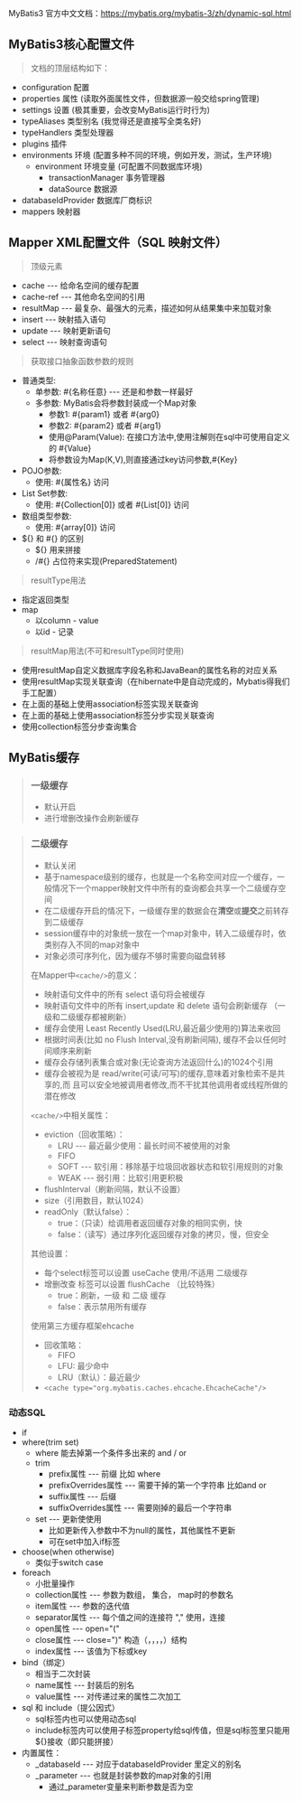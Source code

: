 MyBatis3 官方中文文档：<https://mybatis.org/mybatis-3/zh/dynamic-sql.html>

## MyBatis3核心配置文件  
>文档的顶层结构如下：
* configuration 配置
* properties 属性 (读取外面属性文件，但数据源一般交给spring管理)
* settings 设置 (极其重要，会改变MyBatis运行时行为)
* typeAliases 类型别名 (我觉得还是直接写全类名好)
* typeHandlers 类型处理器
* plugins 插件
* environments 环境 (配置多种不同的环境，例如开发，测试，生产环境)
    * environment 环境变量 (可配置不同数据库环境)
        * transactionManager 事务管理器
        * dataSource 数据源
* databaseIdProvider 数据库厂商标识
* mappers 映射器

## Mapper XML配置文件（SQL 映射文件）  
> 顶级元素
* cache --- 给命名空间的缓存配置
* cache-ref --- 其他命名空间的引用
* resultMap --- 最复杂、最强大的元素，描述如何从结果集中来加载对象
* insert --- 映射插入语句
* update --- 映射更新语句
* select --- 映射查询语句

> 获取接口抽象函数参数的规则
* 普通类型:
    * 单参数: #{名称任意} --- 还是和参数一样最好
    * 多参数: MyBatis会将参数封装成一个Map对象
        * 参数1: #{param1} 或者 #{arg0}
        * 参数2: #{param2} 或者 #{arg1}
        * 使用@Param(Value): 在接口方法中,使用注解则在sql中可使用自定义的 #{Value}
        * 将参数设为Map(K,V),则直接通过key访问参数,#{Key}
* POJO参数:
    * 使用: #{属性名} 访问
* List Set参数:
    * 使用: #{Collection[0]} 或者 #{List[0]} 访问
* 数组类型参数:
    * 使用: #{array[0]} 访问
* ${} 和 #{} 的区别
    * ${} 用来拼接
    * /#{} 占位符来实现(PreparedStatement)

>resultType用法
* 指定返回类型
* map
    * 以column - value
    * 以id - 记录
>resultMap用法(不可和resultType同时使用)
* 使用resultMap自定义数据库字段名称和JavaBean的属性名称的对应关系
* 使用resultMap实现关联查询（在hibernate中是自动完成的，Mybatis得我们手工配置）
* 在上面的基础上使用association标签实现关联查询
* 在上面的基础上使用association标签分步实现关联查询
* 使用collection标签分步查询集合

## MyBatis缓存
>### 一级缓存
>* 默认开启
>* 进行增删改操作会刷新缓存

>### 二级缓存
>* 默认关闭
>* 基于namespace级别的缓存，也就是一个名称空间对应一个缓存，一般情况下一个mapper映射文件中所有的查询都会共享一个二级缓存空间
>* 在二级缓存开启的情况下，一级缓存里的数据会在**清空**或**提交**之前转存到二级缓存
>* session缓存中的对象统一放在一个map对象中，转入二级缓存时，依类别存入不同的map对象中
>* 对象必须可序列化，因为缓存不够时需要向磁盘转移
>
>在Mapper中`<cache/>`的意义：
>* 映射语句文件中的所有 select 语句将会被缓存
>* 映射语句文件中的所有 insert,update 和 delete 语句会刷新缓存 （一级和二级缓存都被刷新）
>* 缓存会使用 Least Recently Used(LRU,最近最少使用的)算法来收回
>* 根据时间表(比如 no Flush Interval,没有刷新间隔), 缓存不会以任何时间顺序来刷新
>* 缓存会存储列表集合或对象(无论查询方法返回什么)的1024个引用
>* 缓存会被视为是 read/write(可读/可写)的缓存,意味着对象检索不是共享的,而 且可以安全地被调用者修改,而不干扰其他调用者或线程所做的潜在修改
>
>`<cache/>`中相关属性：
>* eviction（回收策略）：
>   * LRU --- 最近最少使用：最长时间不被使用的对象
>   * FIFO
>   * SOFT --- 软引用：移除基于垃圾回收器状态和软引用规则的对象
>   * WEAK --- 弱引用：比软引用更积极
>* flushInterval（刷新间隔，默认不设置）
>* size（引用数目，默认1024）
>* readOnly（默认false）：
>   * true：（只读）给调用者返回缓存对象的相同实例，快
>   * false：（读写）通过序列化返回缓存对象的拷贝，慢，但安全
>
>其他设置：
>* 每个select标签可以设置 useCache 使用/不适用 二级缓存
>* 增删改查 标签可以设置 flushCache （比较特殊）
>   * true：刷新，一级 和 二级 缓存
>   * false：表示禁用所有缓存
>
>使用第三方缓存框架ehcache
>* 回收策略：
>   * FIFO
>   * LFU: 最少命中
>   * LRU（默认）：最近最少
>* `<cache type="org.mybatis.caches.ehcache.EhcacheCache"/>`

### 动态SQL
* if
* where(trim set)
    * where 能去掉第一个条件多出来的 and / or
    * trim
        * prefix属性 --- 前缀  比如 where
        * prefixOverrides属性  --- 需要干掉的第一个字符串 比如and or
        * suffix属性 --- 后缀
        * suffixOverrides属性 --- 需要刚掉的最后一个字符串 
    * set --- 更新使使用
        * 比如更新传入参数中不为null的属性，其他属性不更新
        * 可在set中加入if标签
* choose(when otherwise)
    * 类似于switch case
* foreach
    * 小批量操作
    * collection属性 --- 参数为数组， 集合， map时的参数名
    * item属性 --- 参数的迭代值
    * separator属性 --- 每个值之间的连接符 "," 使用，连接
    * open属性 --- open="("
    * close属性 --- close=")" 构造（，，，，）结构
    * index属性 --- 该值为下标或key
* bind（绑定）
    * 相当于二次封装
    * name属性 --- 封装后的别名
    * value属性 --- 对传递过来的属性二次加工
* sql 和 include（提公因式）
    * sql标签内也可以使用动态sql
    * include标签内可以使用子标签property给sql传值，但是sql标签里只能用${}接收（即只能拼接）
* 内置属性：
    * _databaseId --- 对应于databaseIdProvider 里定义的别名
    * _parameter --- 也就是封装参数的map对象的引用
        * 通过_parameter变量来判断参数是否为空

